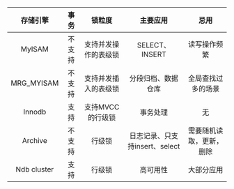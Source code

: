 |  存储引擎   |  事务  |        锁粒度        |            主要应用            |           忌用           |
| :---------: | :----: | :------------------: | :----------------------------: | :----------------------: |
|   MyISAM    | 不支持 | 支持并发操作的表级锁 |         SELECT、INSERT         |       读写操作频繁       |
| MRG_MYISAM  | 不支持 | 支持并发插入的表级锁 |       分段归档、数据仓库       |    全局查找过多的场景    |
|   Innodb    |  支持  |   支持MVCC的行级锁   |            事务处理            |            无            |
|   Archive   | 不支持 |        行级锁        | 日志记录、只支持insert、select | 需要随机读取，更新，删除 |
| Ndb cluster |  支持  |        行级锁        |            高可用性            |        大部分应用        |

